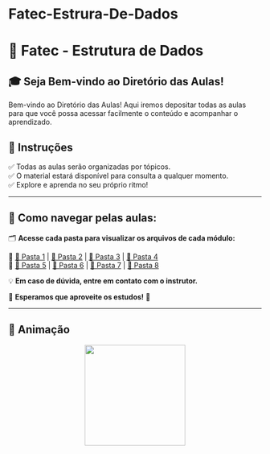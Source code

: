 # Fatec-Estrura-De-Dados
# 🏫 Fatec - Estrutura de Dados  

## 🎓 Seja Bem-vindo ao Diretório das Aulas!  

Bem-vindo ao Diretório das Aulas! Aqui iremos depositar todas as aulas para que você possa acessar facilmente o conteúdo e acompanhar o aprendizado.  

## 📖 Instruções  

✅ Todas as aulas serão organizadas por tópicos.  
✅ O material estará disponível para consulta a qualquer momento.  
✅ Explore e aprenda no seu próprio ritmo!  

---

## 📂 Como navegar pelas aulas:  

🗂️ **Acesse cada pasta para visualizar os arquivos de cada módulo:**  

📌 [📁 Pasta 1](#) | [📁 Pasta 2](#) | [📁 Pasta 3](#) | [📁 Pasta 4](#)  
📌 [📁 Pasta 5](#) | [📁 Pasta 6](#) | [📁 Pasta 7](#) | [📁 Pasta 8](#)  

💡 **Em caso de dúvida, entre em contato com o instrutor.**  

🚀 **Esperamos que aproveite os estudos!** 🎉  

---

## 🌟 Animação  

<div style="text-align: center;">
  <img src="https://media.giphy.com/media/j5I5xWl7h1ABpaEUXL/giphy.gif" width="200px" style="animation: pulse 1.5s infinite;">
</div>  
